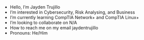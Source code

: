 -  Hello, I’m Jayden Trujillo
-  I’m interested in Cybersecurity, Risk Analysing, and Business 
-  I’m currently learning CompTIA Network+ and CompTIA Linux+
-  I’m looking to collaborate on N/A
-  How to reach me on my email jaydentrujillo
-  Pronouns: He/Him
<!---
JTsPortfolio/JTsPortfolio is a ✨ special ✨ repository because its `README.md` (this file) appears on your GitHub profile.
You can click the Preview link to take a look at your changes.
--->
